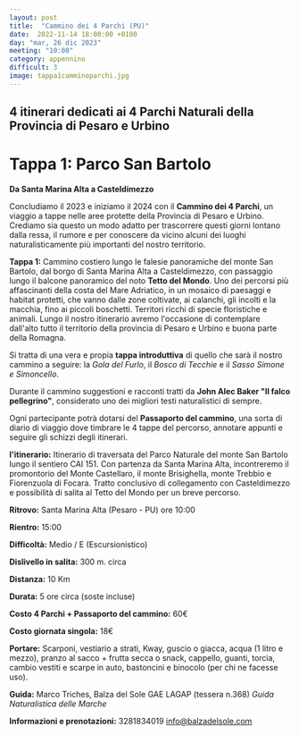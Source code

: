 ```yaml
---
layout: post
title:  "Cammino dei 4 Parchi (PU)"
date:  2022-11-14 18:00:00 +0100
day: "mar, 26 dic 2023"
meeting: "10:00"
category: appennino 
difficult: 3
image: tappa1camminoparchi.jpg
---
```


## 4 itinerari dedicati ai 4 Parchi Naturali della Provincia di Pesaro e Urbino

# Tappa 1: Parco San Bartolo

**Da Santa Marina Alta a Casteldimezzo**

Concludiamo il 2023 e iniziamo il 2024 con il **Cammino dei 4 Parchi**, un viaggio a tappe nelle aree protette della Provincia di Pesaro e Urbino. Crediamo sia questo un modo adatto per trascorrere questi giorni lontano dalla ressa, il rumore e per conoscere da vicino alcuni dei luoghi naturalisticamente più importanti del nostro territorio.

**Tappa 1:** Cammino costiero lungo le falesie panoramiche del monte San Bartolo, dal borgo di Santa Marina Alta a Casteldimezzo, con passaggio lungo il balcone panoramico del noto **Tetto del Mondo**.
Uno dei percorsi più affascinanti della costa del Mare Adriatico, in un mosaico di paesaggi e habitat protetti, che vanno dalle zone coltivate, ai calanchi, gli incolti e la macchia, fino ai piccoli boschetti. Territori ricchi di specie floristiche e animali.
Lungo il nostro itinerario avremo l'occasione di contemplare dall'alto tutto il territorio della provincia di Pesaro e Urbino e buona parte della Romagna.

Si tratta di una vera e propia **tappa introduttiva** di quello che sarà il nostro cammino a seguire: la *Gola del Furlo*, il *Bosco di Tecchie* e il *Sasso Simone e Simoncello*.

Durante il cammino suggestioni e racconti tratti da **John Alec Baker "Il falco pellegrino"**, considerato uno dei migliori testi naturalistici di sempre.

Ogni partecipante potrà dotarsi del **Passaporto del cammino**, una sorta di diario di viaggio dove timbrare le 4 tappe del percorso, annotare appunti e seguire gli schizzi degli itinerari.


**l'itinerario:** Itinerario di traversata del Parco Naturale del monte San Bartolo lungo il sentiero CAI 151. Con partenza da Santa Marina Alta, incontreremo il promontorio del Monte Castellaro, il monte Brisighella, monte Trebbio e Fiorenzuola di Focara. Tratto conclusivo di collegamento con Casteldimezzo e possibilità di salita al Tetto del Mondo per un breve percorso.

**Ritrovo:** Santa Marina Alta (Pesaro - PU) ore 10:00

**Rientro:** 15:00 

**Difficoltà:** Medio / E (Escursionistico)

**Dislivello in salita:**  300 m. circa

**Distanza:** 10 Km

**Durata:** 5 ore circa (soste incluse)

**Costo 4 Parchi + Passaporto del cammino:** 60€

**Costo giornata singola:** 18€

**Portare:** Scarponi, vestiario a strati, Kway, guscio o giacca, acqua (1 litro e mezzo), pranzo al sacco + frutta secca o snack, cappello, guanti, torcia, cambio vestiti e scarpe in auto, bastoncini e binocolo (per chi ne facesse uso). 

**Guida:** Marco Triches, Balza del Sole GAE LAGAP (tessera n.368)
*Guida Naturalistica delle Marche*

**Informazioni e prenotazioni:** 3281834019 info@balzadelsole.com
